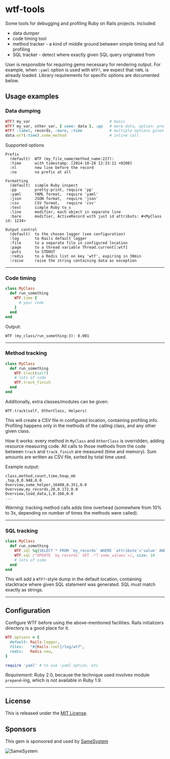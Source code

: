 wtf-tools
=========

Some tools for debugging and profiling Ruby on Rails projects. Included:

* data dumper 
* code timing tool
* method tracker - a kind of middle ground between simple timing and full profiling
* SQL tracker - detect where exactly given SQL query originated from

User is responsible for requiring gems necessary for rendering output. 
For example, when `:yaml` option is used with `WTF?`, we expect that `YAML` is already loaded.
Library requirements for specific options are documented below.

Usage examples
--------------

### Data dumping

```ruby
WTF? my_var                                   # basic
WTF? my_var, other_var, { some: data }, :pp   # more data, option: pretty-print
WTF? :label, records, :bare, :time            # multiple options given
data.wtf(:time).some_method                   # inline call
```

Supported options

```
Prefix
  (default)  WTF (my_file_name/method_name:227): 
  :time      with timestamp: [2014-10-28 12:33:11 +0200]
  :nl        new line before the record
  :no        no prefix at all

Formatting
  (default)  simple Ruby inspect
  :pp        pretty-print, require 'pp'
  :yaml      YAML format,  require 'yaml'
  :json      JSON format,  require 'json'
  :csv       CSV format,   require 'csv'
  :text      simple Ruby to_s
  :line      modifier, each object in separate line
  :bare      modifier, ActiveRecord with just id attributs: #<MyClass id: 1234>

Output control
  (default)  to the chosen logger (see configuration)
  :log       to Rails default logger
  :file      to a separate file in configured location
  :page      to a thread variable Thread.current[:wtf]
  :puts      to STDOUT
  :redis     to a Redis list on key 'wtf', expiring in 30min
  :raise     raise the string containing data as exception
```

---

### Code timing

```ruby
class MyClass
  def run_something
    WTF.time {
      # your code
    }
  end
end
```

Output:

```
WTF (my_class/run_something:3): 0.001
```

---

### Method tracking

```ruby
class MyClass
  def run_something
    WTF.track(self)
    # lots of code
    WTF.track_finish
  end
end
```

Additionally, extra classes/modules can be given:

```
WTF.track(self, OtherClass, Helpers)
```

This will create a CSV file in configured location, containing profiling info.
Profiling happens only in the methods of the calling class, and any other given class.

How it works: every method in `MyClass` and `OtherClass` is overridden, adding resource measuring code.
All calls to those methods from the code between `track` and `track_finish` are measured (time and memory).
Sum amounts are written as CSV file, sorted by total time used.

Example output:

```csv
class,method,count,time,heap_mb
,top,0,0.948,0.0
Overview,some_helper,16408,0.351,0.0
Overview,my_records,28,0.172,0.0
Overview,load_data,1,0.166,0.0 
...
```

*Warning:* tracking method calls adds time overhead (somewhere from 10% to 3x, depending on number of times the methods were called).

---

### SQL tracking

```ruby
class MyClass
  def run_something
    WTF.sql %q{SELECT * FROM `my_records` WHERE `attribute`='value' AND `etc`}
    WTF.sql /^UPDATE `my_records` SET .*?`some_values`=/, size: 10
    # lots of code
  end
end
```

This will add a `WTF?`-style dump in the default location, containing stacktrace where given SQL statement was generated. SQL must match exactly as strings.

---


Configuration
-------------

Configure WTF before using the above-mentioned facilities. Rails initializers directory is a good place for it.

```ruby
WTF.options = {
  default: Rails.logger,
  files:   "#{Rails.root}/log/wtf",
  redis:   Redis.new,
}

require 'yaml' # to use :yaml option, etc
```

*Requirement:* Ruby 2.0, because the technique used involves module `prepend`-ing, which is not available in Ruby 1.9.

---

License
-------

This is released under the [MIT License](http://www.opensource.org/licenses/MIT).

Sponsors
-------

This gem is sponsored and used by [SameSystem](http://www.samesystem.com)

![SameSystem](http://www.samesystem.com/assets/logo_small.png)
